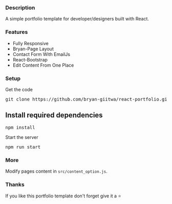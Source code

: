 ### Description

A simple portfolio template for developer/designers built with React.

### Features

- Fully Responsive
- Bryan-Page Layout
- Contact Form With EmailJs
- React-Bootstrap
- Edit Content From One Place

### Setup

Get the code

<pre>git clone https://github.com/bryan-giitwa/react-portfolio.git</pre>

## Install required dependencies

<pre>npm install</pre>

Start the server

<pre>npm run start</pre>

### More

Modify pages content in `src/content_option.js`.

### Thanks

If you like this portfolio template don't forget give it a ⭐
